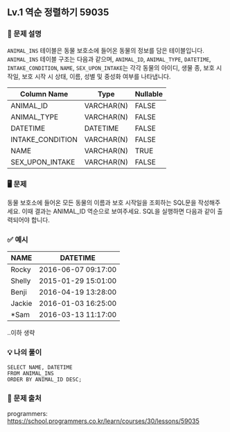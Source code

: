 ## Lv.1 역순 정렬하기 59035

### 👀 문제 설명

`ANIMAL_INS` 테이블은 동물 보호소에 들어온 동물의 정보를 담은 테이블입니다. `ANIMAL_INS` 테이블 구조는 다음과 같으며, `ANIMAL_ID`, `ANIMAL_TYPE`, `DATETIME`, `INTAKE_CONDITION`, `NAME`, `SEX_UPON_INTAKE`는 각각 동물의 아이디, 생물 종, 보호 시작일, 보호 시작 시 상태, 이름, 성별 및 중성화 여부를 나타냅니다.

| Column Name      | Type       | Nullable |
| ---------------- | ---------- | -------- |
| ANIMAL_ID        | VARCHAR(N) | FALSE    |
| ANIMAL_TYPE      | VARCHAR(N) | FALSE    |
| DATETIME         | DATETIME   | FALSE    |
| INTAKE_CONDITION | VARCHAR(N) | FALSE    |
| NAME             | VARCHAR(N) | TRUE     |
| SEX_UPON_INTAKE  | VARCHAR(N) | FALSE    |

### 🖥️ 문제

동물 보호소에 들어온 모든 동물의 이름과 보호 시작일을 조회하는 SQL문을 작성해주세요. 이때 결과는 ANIMAL_ID 역순으로 보여주세요. SQL을 실행하면 다음과 같이 출력되어야 합니다.

### ✅ 예시

| NAME   | DATETIME            |
| ------ | ------------------- |
| Rocky  | 2016-06-07 09:17:00 |
| Shelly | 2015-01-29 15:01:00 |
| Benji  | 2016-04-19 13:28:00 |
| Jackie | 2016-01-03 16:25:00 |
| \*Sam  | 2016-03-13 11:17:00 |

..이하 생략

### 💡 나의 풀이

```
SELECT NAME, DATETIME
FROM ANIMAL_INS
ORDER BY ANIMAL_ID DESC;
```

### 🔗 문제 출처

programmers: <https://school.programmers.co.kr/learn/courses/30/lessons/59035>
